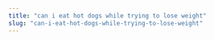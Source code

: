 ```yaml
---
title: "can i eat hot dogs while trying to lose weight"
slug: "can-i-eat-hot-dogs-while-trying-to-lose-weight"
---
```


